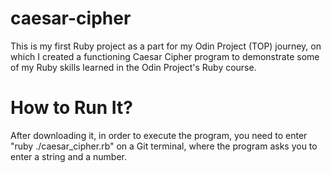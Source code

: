 # caesar-cipher
This is my first Ruby project as a part for my Odin Project (TOP) journey, on which I created a functioning Caesar Cipher program to demonstrate some of my Ruby skills learned in the Odin Project's Ruby course.

# How to Run It?
After downloading it, in order to execute the program, you need to enter "ruby ./caesar_cipher.rb" on a Git terminal, where the program asks you to enter a string and a number.